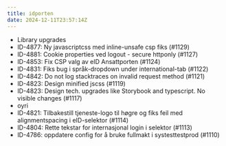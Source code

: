 ```yaml
---
title: idporten
date: 2024-12-11T23:57:14Z
---
```

- Library upgrades
- ID-4877: Ny javascriptcss med inline-unsafe csp fiks (#1129)
- ID-4881: Cookie properties ved logout - secure httponly (#1127)
- ID-4853: Fix CSP valg av eID Ansattporten (#1124)
- ID-4831: Fiks bug i språk-dropdown under international-tab (#1122)
- ID-4842: Do not log stacktraces on invalid request method (#1121)
- ID-4823: Design minified jscss (#1119)
- ID-4823: Design tech. upgrades like Storybook and typescript. No visible changes (#1117)
- oyri
- ID-4821: Tilbakestill tjeneste-logo til høgre og fiks feil med alignmentspacing i eID-selektor (#1114)
- ID-4804: Rette tekstar for internasjonal login i selektor (#1113)
- ID-4786: oppdatere config for å bruke fullmakt i systesttestprod (#1110)


